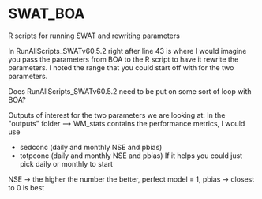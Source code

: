 # SWAT_BOA
R scripts for running SWAT and rewriting parameters

In RunAllScripts_SWATv60.5.2 right after line 43 is where I would imagine you pass the parameters from BOA to the R script to have it rewrite the parameters. I noted the range that you could start off with for the two parameters.

Does RunAllScripts_SWATv60.5.2  need to be put on some sort of loop with BOA?

Outputs of interest for the two parameters we are looking at:
In the "outputs" folder --> WM_stats contains the performance metrics, I would use 
- sedconc (daily and monthly NSE and pbias)
- totpconc (daily and monthly NSE and pbias)
If it helps you could just pick daily or monthly to start


NSE -> the higher the number the better, perfect model = 1, 
pbias -> closest to 0 is best
